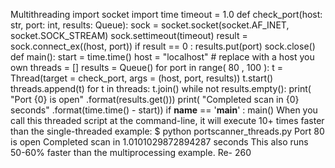 Multithreading import  socket import  time timeout  =  1.0 def  check_port(host: str, port: int, results: Queue): sock  =  socket.socket(socket.AF_INET, socket.SOCK_STREAM) sock.settimeout(timeout) result  =  sock.connect_ex((host, port)) if  result  ==  0 : results.put(port) sock.close() def  main(): start  =  time.time() host  =  "localhost" # replace with a host you own threads  =  [] results  =  Queue() for  port  in  range( 80 ,  100 ): t  =  Thread(target = check_port, args = (host, port, results)) t.start() threads.append(t) for  t  in  threads: t.join() while not  results.empty(): print( "Port  {0}  is open" .format(results.get())) print( "Completed scan in  {0}  seconds" .format(time.time()  -  start)) if  __name__  ==  '__main__' : main() When you call this threaded script at the command-line, it will execute 10+ times faster than the single-threaded example: $ python portscanner_threads.py Port 80 is open Completed scan in 1.0101029872894287 seconds This also runs 50-60% faster than the multiprocessing example. Re- 260